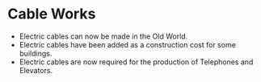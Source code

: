 # Cable Works

- Electric cables can now be made in the Old World.
- Electric cables have been added as a construction cost for some buildings.
- Electric cables are now required for the production of Telephones and Elevators.
